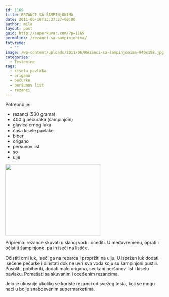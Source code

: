 ```yaml
---
id: 1169
title: REZANCI SA ŠAMPINjONIMA
date: 2011-06-18T13:37:27+00:00
author: mila
layout: post
guid: http://superkuvar.com/?p=1169
permalink: /rezanci-sa-sampinjonima/
totvreme:
  - ""
image: /wp-content/uploads/2011/06/Rezanci-sa-šampinjonima-940x198.jpg
categories:
  - Testenine
tags:
  - kisela pavlaka
  - origano
  - pečurke
  - peršunov list
  - rezanci
---
```

Potrebno je:

  * rezanci (500 grama)
  * 400 g pečuraka (šampinjoni)
  * glavica crnog luka
  * čaša kisele pavlake
  * biber
  * origano
  * peršunov list
  * so
  * ulje

<img class="alignnone size-medium wp-image-2659" title="Rezanci sa šampinjonima" src="//superkuvar.com/wp-content/uploads/2011/06/Rezanci-sa-%C5%A1ampinjonima-300x225.jpg" alt="" width="300" height="225" /> 

Priprema: rezance skuvati u slanoj vodi i ocediti. U međuvremenu, oprati i očistiti šampinjone, pa ih iseći na listiće.

Očistiti crni luk, iseći ga na rebarca i propržiti na ulju. U ispržen luk dodati isečene pečurke i dinstati dok ne uvri sva voda koju su šampinjoni pustili. Posoliti, pobiberiti, dodati malo origana, seckani peršunov list i kiselu pavlaku. Pomešati sa skuvanim i oceđenim rezancima.

Jelo je ukusnije ukoliko se koriste rezanci od svežeg testa, koji se mogu naći u bolje snabdevenim supermarketima.